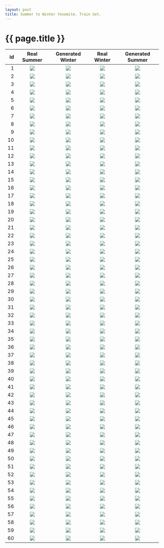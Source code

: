 ```yaml
---
layout: post
title: Summer to Winter Yosemite. Train Set.
---
```

{{ page.title }}
================

| id | Real Summer | Generated Winter | Real Winter | Generated Summer |
|---:|:---------:|:----------:|:----------:|:----------:|
| 1 | ![]({{site.baseurl}}/images/yosemite-supplemental/train/real_A/2014-07-30-22:20:53.jpg) | ![]({{site.baseurl}}/images/yosemite-supplemental/train/fake_B/2014-07-30-22:20:53.jpg) |![]({{site.baseurl}}/images/yosemite-supplemental/train/real_B/2014-07-30-22:20:53.jpg) |![]({{site.baseurl}}/images/yosemite-supplemental/train/fake_A/2014-07-30-22:20:53.jpg) | 
| 2 | ![]({{site.baseurl}}/images/yosemite-supplemental/train/real_A/2011-06-14-11:10:27.jpg) | ![]({{site.baseurl}}/images/yosemite-supplemental/train/fake_B/2011-06-14-11:10:27.jpg) |![]({{site.baseurl}}/images/yosemite-supplemental/train/real_B/2011-06-14-11:10:27.jpg) |![]({{site.baseurl}}/images/yosemite-supplemental/train/fake_A/2011-06-14-11:10:27.jpg) | 
| 3 | ![]({{site.baseurl}}/images/yosemite-supplemental/train/real_A/2011-07-07-15:37:22.jpg) | ![]({{site.baseurl}}/images/yosemite-supplemental/train/fake_B/2011-07-07-15:37:22.jpg) |![]({{site.baseurl}}/images/yosemite-supplemental/train/real_B/2011-07-07-15:37:22.jpg) |![]({{site.baseurl}}/images/yosemite-supplemental/train/fake_A/2011-07-07-15:37:22.jpg) | 
| 4 | ![]({{site.baseurl}}/images/yosemite-supplemental/train/real_A/2014-06-10-09:11:47.jpg) | ![]({{site.baseurl}}/images/yosemite-supplemental/train/fake_B/2014-06-10-09:11:47.jpg) |![]({{site.baseurl}}/images/yosemite-supplemental/train/real_B/2014-06-10-09:11:47.jpg) |![]({{site.baseurl}}/images/yosemite-supplemental/train/fake_A/2014-06-10-09:11:47.jpg) | 
| 5 | ![]({{site.baseurl}}/images/yosemite-supplemental/train/real_A/2012-08-10-18:34:09.jpg) | ![]({{site.baseurl}}/images/yosemite-supplemental/train/fake_B/2012-08-10-18:34:09.jpg) |![]({{site.baseurl}}/images/yosemite-supplemental/train/real_B/2012-08-10-18:34:09.jpg) |![]({{site.baseurl}}/images/yosemite-supplemental/train/fake_A/2012-08-10-18:34:09.jpg) | 
| 6 | ![]({{site.baseurl}}/images/yosemite-supplemental/train/real_A/2016-06-21-15:46:49.jpg) | ![]({{site.baseurl}}/images/yosemite-supplemental/train/fake_B/2016-06-21-15:46:49.jpg) |![]({{site.baseurl}}/images/yosemite-supplemental/train/real_B/2016-06-21-15:46:49.jpg) |![]({{site.baseurl}}/images/yosemite-supplemental/train/fake_A/2016-06-21-15:46:49.jpg) | 
| 7 | ![]({{site.baseurl}}/images/yosemite-supplemental/train/real_A/2015-08-14-10:29:18.jpg) | ![]({{site.baseurl}}/images/yosemite-supplemental/train/fake_B/2015-08-14-10:29:18.jpg) |![]({{site.baseurl}}/images/yosemite-supplemental/train/real_B/2015-08-14-10:29:18.jpg) |![]({{site.baseurl}}/images/yosemite-supplemental/train/fake_A/2015-08-14-10:29:18.jpg) | 
| 8 | ![]({{site.baseurl}}/images/yosemite-supplemental/train/real_A/2011-07-08-11:22:29.jpg) | ![]({{site.baseurl}}/images/yosemite-supplemental/train/fake_B/2011-07-08-11:22:29.jpg) |![]({{site.baseurl}}/images/yosemite-supplemental/train/real_B/2011-07-08-11:22:29.jpg) |![]({{site.baseurl}}/images/yosemite-supplemental/train/fake_A/2011-07-08-11:22:29.jpg) | 
| 9 | ![]({{site.baseurl}}/images/yosemite-supplemental/train/real_A/2013-07-19-17:13:59.jpg) | ![]({{site.baseurl}}/images/yosemite-supplemental/train/fake_B/2013-07-19-17:13:59.jpg) |![]({{site.baseurl}}/images/yosemite-supplemental/train/real_B/2013-07-19-17:13:59.jpg) |![]({{site.baseurl}}/images/yosemite-supplemental/train/fake_A/2013-07-19-17:13:59.jpg) | 
| 10 | ![]({{site.baseurl}}/images/yosemite-supplemental/train/real_A/2011-08-18-21:52:09.jpg) | ![]({{site.baseurl}}/images/yosemite-supplemental/train/fake_B/2011-08-18-21:52:09.jpg) |![]({{site.baseurl}}/images/yosemite-supplemental/train/real_B/2011-08-18-21:52:09.jpg) |![]({{site.baseurl}}/images/yosemite-supplemental/train/fake_A/2011-08-18-21:52:09.jpg) | 
| 11 | ![]({{site.baseurl}}/images/yosemite-supplemental/train/real_A/2014-08-12-20:08:27.jpg) | ![]({{site.baseurl}}/images/yosemite-supplemental/train/fake_B/2014-08-12-20:08:27.jpg) |![]({{site.baseurl}}/images/yosemite-supplemental/train/real_B/2014-08-12-20:08:27.jpg) |![]({{site.baseurl}}/images/yosemite-supplemental/train/fake_A/2014-08-12-20:08:27.jpg) | 
| 12 | ![]({{site.baseurl}}/images/yosemite-supplemental/train/real_A/2015-07-04-01:15:17.jpg) | ![]({{site.baseurl}}/images/yosemite-supplemental/train/fake_B/2015-07-04-01:15:17.jpg) |![]({{site.baseurl}}/images/yosemite-supplemental/train/real_B/2015-07-04-01:15:17.jpg) |![]({{site.baseurl}}/images/yosemite-supplemental/train/fake_A/2015-07-04-01:15:17.jpg) | 
| 13 | ![]({{site.baseurl}}/images/yosemite-supplemental/train/real_A/2016-07-30-08:15:54.jpg) | ![]({{site.baseurl}}/images/yosemite-supplemental/train/fake_B/2016-07-30-08:15:54.jpg) |![]({{site.baseurl}}/images/yosemite-supplemental/train/real_B/2016-07-30-08:15:54.jpg) |![]({{site.baseurl}}/images/yosemite-supplemental/train/fake_A/2016-07-30-08:15:54.jpg) | 
| 14 | ![]({{site.baseurl}}/images/yosemite-supplemental/train/real_A/2015-06-20-10:48:25.jpg) | ![]({{site.baseurl}}/images/yosemite-supplemental/train/fake_B/2015-06-20-10:48:25.jpg) |![]({{site.baseurl}}/images/yosemite-supplemental/train/real_B/2015-06-20-10:48:25.jpg) |![]({{site.baseurl}}/images/yosemite-supplemental/train/fake_A/2015-06-20-10:48:25.jpg) | 
| 15 | ![]({{site.baseurl}}/images/yosemite-supplemental/train/real_A/2012-06-21-03:33:06.jpg) | ![]({{site.baseurl}}/images/yosemite-supplemental/train/fake_B/2012-06-21-03:33:06.jpg) |![]({{site.baseurl}}/images/yosemite-supplemental/train/real_B/2012-06-21-03:33:06.jpg) |![]({{site.baseurl}}/images/yosemite-supplemental/train/fake_A/2012-06-21-03:33:06.jpg) | 
| 16 | ![]({{site.baseurl}}/images/yosemite-supplemental/train/real_A/2014-07-19-17:48:21.jpg) | ![]({{site.baseurl}}/images/yosemite-supplemental/train/fake_B/2014-07-19-17:48:21.jpg) |![]({{site.baseurl}}/images/yosemite-supplemental/train/real_B/2014-07-19-17:48:21.jpg) |![]({{site.baseurl}}/images/yosemite-supplemental/train/fake_A/2014-07-19-17:48:21.jpg) | 
| 17 | ![]({{site.baseurl}}/images/yosemite-supplemental/train/real_A/2012-06-27-15:44:12.jpg) | ![]({{site.baseurl}}/images/yosemite-supplemental/train/fake_B/2012-06-27-15:44:12.jpg) |![]({{site.baseurl}}/images/yosemite-supplemental/train/real_B/2012-06-27-15:44:12.jpg) |![]({{site.baseurl}}/images/yosemite-supplemental/train/fake_A/2012-06-27-15:44:12.jpg) | 
| 18 | ![]({{site.baseurl}}/images/yosemite-supplemental/train/real_A/2015-05-17-16:13:55.jpg) | ![]({{site.baseurl}}/images/yosemite-supplemental/train/fake_B/2015-05-17-16:13:55.jpg) |![]({{site.baseurl}}/images/yosemite-supplemental/train/real_B/2015-05-17-16:13:55.jpg) |![]({{site.baseurl}}/images/yosemite-supplemental/train/fake_A/2015-05-17-16:13:55.jpg) | 
| 19 | ![]({{site.baseurl}}/images/yosemite-supplemental/train/real_A/2013-06-14-14:47:49.jpg) | ![]({{site.baseurl}}/images/yosemite-supplemental/train/fake_B/2013-06-14-14:47:49.jpg) |![]({{site.baseurl}}/images/yosemite-supplemental/train/real_B/2013-06-14-14:47:49.jpg) |![]({{site.baseurl}}/images/yosemite-supplemental/train/fake_A/2013-06-14-14:47:49.jpg) | 
| 20 | ![]({{site.baseurl}}/images/yosemite-supplemental/train/real_A/2013-07-28-02:39:42.jpg) | ![]({{site.baseurl}}/images/yosemite-supplemental/train/fake_B/2013-07-28-02:39:42.jpg) |![]({{site.baseurl}}/images/yosemite-supplemental/train/real_B/2013-07-28-02:39:42.jpg) |![]({{site.baseurl}}/images/yosemite-supplemental/train/fake_A/2013-07-28-02:39:42.jpg) | 
| 21 | ![]({{site.baseurl}}/images/yosemite-supplemental/train/real_A/2013-07-20-01:19:13.jpg) | ![]({{site.baseurl}}/images/yosemite-supplemental/train/fake_B/2013-07-20-01:19:13.jpg) |![]({{site.baseurl}}/images/yosemite-supplemental/train/real_B/2013-07-20-01:19:13.jpg) |![]({{site.baseurl}}/images/yosemite-supplemental/train/fake_A/2013-07-20-01:19:13.jpg) | 
| 22 | ![]({{site.baseurl}}/images/yosemite-supplemental/train/real_A/2011-08-06-22:38:35.jpg) | ![]({{site.baseurl}}/images/yosemite-supplemental/train/fake_B/2011-08-06-22:38:35.jpg) |![]({{site.baseurl}}/images/yosemite-supplemental/train/real_B/2011-08-06-22:38:35.jpg) |![]({{site.baseurl}}/images/yosemite-supplemental/train/fake_A/2011-08-06-22:38:35.jpg) | 
| 23 | ![]({{site.baseurl}}/images/yosemite-supplemental/train/real_A/2014-05-13-02:35:47.jpg) | ![]({{site.baseurl}}/images/yosemite-supplemental/train/fake_B/2014-05-13-02:35:47.jpg) |![]({{site.baseurl}}/images/yosemite-supplemental/train/real_B/2014-05-13-02:35:47.jpg) |![]({{site.baseurl}}/images/yosemite-supplemental/train/fake_A/2014-05-13-02:35:47.jpg) | 
| 24 | ![]({{site.baseurl}}/images/yosemite-supplemental/train/real_A/2013-09-09-03:43:43.jpg) | ![]({{site.baseurl}}/images/yosemite-supplemental/train/fake_B/2013-09-09-03:43:43.jpg) |![]({{site.baseurl}}/images/yosemite-supplemental/train/real_B/2013-09-09-03:43:43.jpg) |![]({{site.baseurl}}/images/yosemite-supplemental/train/fake_A/2013-09-09-03:43:43.jpg) | 
| 25 | ![]({{site.baseurl}}/images/yosemite-supplemental/train/real_A/2016-08-30-04:09:02.jpg) | ![]({{site.baseurl}}/images/yosemite-supplemental/train/fake_B/2016-08-30-04:09:02.jpg) |![]({{site.baseurl}}/images/yosemite-supplemental/train/real_B/2016-08-30-04:09:02.jpg) |![]({{site.baseurl}}/images/yosemite-supplemental/train/fake_A/2016-08-30-04:09:02.jpg) | 
| 26 | ![]({{site.baseurl}}/images/yosemite-supplemental/train/real_A/2014-08-13-21:23:53.jpg) | ![]({{site.baseurl}}/images/yosemite-supplemental/train/fake_B/2014-08-13-21:23:53.jpg) |![]({{site.baseurl}}/images/yosemite-supplemental/train/real_B/2014-08-13-21:23:53.jpg) |![]({{site.baseurl}}/images/yosemite-supplemental/train/fake_A/2014-08-13-21:23:53.jpg) | 
| 27 | ![]({{site.baseurl}}/images/yosemite-supplemental/train/real_A/2011-07-03-17:23:51.jpg) | ![]({{site.baseurl}}/images/yosemite-supplemental/train/fake_B/2011-07-03-17:23:51.jpg) |![]({{site.baseurl}}/images/yosemite-supplemental/train/real_B/2011-07-03-17:23:51.jpg) |![]({{site.baseurl}}/images/yosemite-supplemental/train/fake_A/2011-07-03-17:23:51.jpg) | 
| 28 | ![]({{site.baseurl}}/images/yosemite-supplemental/train/real_A/2014-07-01-04:34:44.jpg) | ![]({{site.baseurl}}/images/yosemite-supplemental/train/fake_B/2014-07-01-04:34:44.jpg) |![]({{site.baseurl}}/images/yosemite-supplemental/train/real_B/2014-07-01-04:34:44.jpg) |![]({{site.baseurl}}/images/yosemite-supplemental/train/fake_A/2014-07-01-04:34:44.jpg) | 
| 29 | ![]({{site.baseurl}}/images/yosemite-supplemental/train/real_A/2014-06-22-05:13:48.jpg) | ![]({{site.baseurl}}/images/yosemite-supplemental/train/fake_B/2014-06-22-05:13:48.jpg) |![]({{site.baseurl}}/images/yosemite-supplemental/train/real_B/2014-06-22-05:13:48.jpg) |![]({{site.baseurl}}/images/yosemite-supplemental/train/fake_A/2014-06-22-05:13:48.jpg) | 
| 30 | ![]({{site.baseurl}}/images/yosemite-supplemental/train/real_A/2015-07-07-07:13:05.jpg) | ![]({{site.baseurl}}/images/yosemite-supplemental/train/fake_B/2015-07-07-07:13:05.jpg) |![]({{site.baseurl}}/images/yosemite-supplemental/train/real_B/2015-07-07-07:13:05.jpg) |![]({{site.baseurl}}/images/yosemite-supplemental/train/fake_A/2015-07-07-07:13:05.jpg) | 
| 31 | ![]({{site.baseurl}}/images/yosemite-supplemental/train/real_A/2016-04-08-05:27:23.jpg) | ![]({{site.baseurl}}/images/yosemite-supplemental/train/fake_B/2016-04-08-05:27:23.jpg) |![]({{site.baseurl}}/images/yosemite-supplemental/train/real_B/2016-04-08-05:27:23.jpg) |![]({{site.baseurl}}/images/yosemite-supplemental/train/fake_A/2016-04-08-05:27:23.jpg) | 
| 32 | ![]({{site.baseurl}}/images/yosemite-supplemental/train/real_A/2011-08-02-00:14:07.jpg) | ![]({{site.baseurl}}/images/yosemite-supplemental/train/fake_B/2011-08-02-00:14:07.jpg) |![]({{site.baseurl}}/images/yosemite-supplemental/train/real_B/2011-08-02-00:14:07.jpg) |![]({{site.baseurl}}/images/yosemite-supplemental/train/fake_A/2011-08-02-00:14:07.jpg) | 
| 33 | ![]({{site.baseurl}}/images/yosemite-supplemental/train/real_A/2014-08-29-12:48:44.jpg) | ![]({{site.baseurl}}/images/yosemite-supplemental/train/fake_B/2014-08-29-12:48:44.jpg) |![]({{site.baseurl}}/images/yosemite-supplemental/train/real_B/2014-08-29-12:48:44.jpg) |![]({{site.baseurl}}/images/yosemite-supplemental/train/fake_A/2014-08-29-12:48:44.jpg) | 
| 34 | ![]({{site.baseurl}}/images/yosemite-supplemental/train/real_A/2012-07-12-10:53:19.jpg) | ![]({{site.baseurl}}/images/yosemite-supplemental/train/fake_B/2012-07-12-10:53:19.jpg) |![]({{site.baseurl}}/images/yosemite-supplemental/train/real_B/2012-07-12-10:53:19.jpg) |![]({{site.baseurl}}/images/yosemite-supplemental/train/fake_A/2012-07-12-10:53:19.jpg) | 
| 35 | ![]({{site.baseurl}}/images/yosemite-supplemental/train/real_A/2012-06-01-19:37:52.jpg) | ![]({{site.baseurl}}/images/yosemite-supplemental/train/fake_B/2012-06-01-19:37:52.jpg) |![]({{site.baseurl}}/images/yosemite-supplemental/train/real_B/2012-06-01-19:37:52.jpg) |![]({{site.baseurl}}/images/yosemite-supplemental/train/fake_A/2012-06-01-19:37:52.jpg) | 
| 36 | ![]({{site.baseurl}}/images/yosemite-supplemental/train/real_A/2013-08-12-00:09:52.jpg) | ![]({{site.baseurl}}/images/yosemite-supplemental/train/fake_B/2013-08-12-00:09:52.jpg) |![]({{site.baseurl}}/images/yosemite-supplemental/train/real_B/2013-08-12-00:09:52.jpg) |![]({{site.baseurl}}/images/yosemite-supplemental/train/fake_A/2013-08-12-00:09:52.jpg) | 
| 37 | ![]({{site.baseurl}}/images/yosemite-supplemental/train/real_A/2016-07-14-20:09:54.jpg) | ![]({{site.baseurl}}/images/yosemite-supplemental/train/fake_B/2016-07-14-20:09:54.jpg) |![]({{site.baseurl}}/images/yosemite-supplemental/train/real_B/2016-07-14-20:09:54.jpg) |![]({{site.baseurl}}/images/yosemite-supplemental/train/fake_A/2016-07-14-20:09:54.jpg) | 
| 38 | ![]({{site.baseurl}}/images/yosemite-supplemental/train/real_A/2013-07-06-17:30:17.jpg) | ![]({{site.baseurl}}/images/yosemite-supplemental/train/fake_B/2013-07-06-17:30:17.jpg) |![]({{site.baseurl}}/images/yosemite-supplemental/train/real_B/2013-07-06-17:30:17.jpg) |![]({{site.baseurl}}/images/yosemite-supplemental/train/fake_A/2013-07-06-17:30:17.jpg) | 
| 39 | ![]({{site.baseurl}}/images/yosemite-supplemental/train/real_A/2015-07-25-21:40:48.jpg) | ![]({{site.baseurl}}/images/yosemite-supplemental/train/fake_B/2015-07-25-21:40:48.jpg) |![]({{site.baseurl}}/images/yosemite-supplemental/train/real_B/2015-07-25-21:40:48.jpg) |![]({{site.baseurl}}/images/yosemite-supplemental/train/fake_A/2015-07-25-21:40:48.jpg) | 
| 40 | ![]({{site.baseurl}}/images/yosemite-supplemental/train/real_A/2014-06-06-14:33:49.jpg) | ![]({{site.baseurl}}/images/yosemite-supplemental/train/fake_B/2014-06-06-14:33:49.jpg) |![]({{site.baseurl}}/images/yosemite-supplemental/train/real_B/2014-06-06-14:33:49.jpg) |![]({{site.baseurl}}/images/yosemite-supplemental/train/fake_A/2014-06-06-14:33:49.jpg) | 
| 41 | ![]({{site.baseurl}}/images/yosemite-supplemental/train/real_A/2014-06-27-20:22:16.jpg) | ![]({{site.baseurl}}/images/yosemite-supplemental/train/fake_B/2014-06-27-20:22:16.jpg) |![]({{site.baseurl}}/images/yosemite-supplemental/train/real_B/2014-06-27-20:22:16.jpg) |![]({{site.baseurl}}/images/yosemite-supplemental/train/fake_A/2014-06-27-20:22:16.jpg) | 
| 42 | ![]({{site.baseurl}}/images/yosemite-supplemental/train/real_A/2015-08-12-21:53:23.jpg) | ![]({{site.baseurl}}/images/yosemite-supplemental/train/fake_B/2015-08-12-21:53:23.jpg) |![]({{site.baseurl}}/images/yosemite-supplemental/train/real_B/2015-08-12-21:53:23.jpg) |![]({{site.baseurl}}/images/yosemite-supplemental/train/fake_A/2015-08-12-21:53:23.jpg) | 
| 43 | ![]({{site.baseurl}}/images/yosemite-supplemental/train/real_A/2012-08-10-21:39:02.jpg) | ![]({{site.baseurl}}/images/yosemite-supplemental/train/fake_B/2012-08-10-21:39:02.jpg) |![]({{site.baseurl}}/images/yosemite-supplemental/train/real_B/2012-08-10-21:39:02.jpg) |![]({{site.baseurl}}/images/yosemite-supplemental/train/fake_A/2012-08-10-21:39:02.jpg) | 
| 44 | ![]({{site.baseurl}}/images/yosemite-supplemental/train/real_A/2014-08-30-19:29:11.jpg) | ![]({{site.baseurl}}/images/yosemite-supplemental/train/fake_B/2014-08-30-19:29:11.jpg) |![]({{site.baseurl}}/images/yosemite-supplemental/train/real_B/2014-08-30-19:29:11.jpg) |![]({{site.baseurl}}/images/yosemite-supplemental/train/fake_A/2014-08-30-19:29:11.jpg) | 
| 45 | ![]({{site.baseurl}}/images/yosemite-supplemental/train/real_A/2016-08-01-05:15:03.jpg) | ![]({{site.baseurl}}/images/yosemite-supplemental/train/fake_B/2016-08-01-05:15:03.jpg) |![]({{site.baseurl}}/images/yosemite-supplemental/train/real_B/2016-08-01-05:15:03.jpg) |![]({{site.baseurl}}/images/yosemite-supplemental/train/fake_A/2016-08-01-05:15:03.jpg) | 
| 46 | ![]({{site.baseurl}}/images/yosemite-supplemental/train/real_A/2014-05-13-21:38:13.jpg) | ![]({{site.baseurl}}/images/yosemite-supplemental/train/fake_B/2014-05-13-21:38:13.jpg) |![]({{site.baseurl}}/images/yosemite-supplemental/train/real_B/2014-05-13-21:38:13.jpg) |![]({{site.baseurl}}/images/yosemite-supplemental/train/fake_A/2014-05-13-21:38:13.jpg) | 
| 47 | ![]({{site.baseurl}}/images/yosemite-supplemental/train/real_A/2011-06-15-21:18:44.jpg) | ![]({{site.baseurl}}/images/yosemite-supplemental/train/fake_B/2011-06-15-21:18:44.jpg) |![]({{site.baseurl}}/images/yosemite-supplemental/train/real_B/2011-06-15-21:18:44.jpg) |![]({{site.baseurl}}/images/yosemite-supplemental/train/fake_A/2011-06-15-21:18:44.jpg) | 
| 48 | ![]({{site.baseurl}}/images/yosemite-supplemental/train/real_A/2015-08-01-14:23:02.jpg) | ![]({{site.baseurl}}/images/yosemite-supplemental/train/fake_B/2015-08-01-14:23:02.jpg) |![]({{site.baseurl}}/images/yosemite-supplemental/train/real_B/2015-08-01-14:23:02.jpg) |![]({{site.baseurl}}/images/yosemite-supplemental/train/fake_A/2015-08-01-14:23:02.jpg) | 
| 49 | ![]({{site.baseurl}}/images/yosemite-supplemental/train/real_A/2015-08-02-06:38:35.jpg) | ![]({{site.baseurl}}/images/yosemite-supplemental/train/fake_B/2015-08-02-06:38:35.jpg) |![]({{site.baseurl}}/images/yosemite-supplemental/train/real_B/2015-08-02-06:38:35.jpg) |![]({{site.baseurl}}/images/yosemite-supplemental/train/fake_A/2015-08-02-06:38:35.jpg) | 
| 50 | ![]({{site.baseurl}}/images/yosemite-supplemental/train/real_A/2014-08-27-22:33:53.jpg) | ![]({{site.baseurl}}/images/yosemite-supplemental/train/fake_B/2014-08-27-22:33:53.jpg) |![]({{site.baseurl}}/images/yosemite-supplemental/train/real_B/2014-08-27-22:33:53.jpg) |![]({{site.baseurl}}/images/yosemite-supplemental/train/fake_A/2014-08-27-22:33:53.jpg) | 
| 51 | ![]({{site.baseurl}}/images/yosemite-supplemental/train/real_A/2013-08-30-09:31:33.jpg) | ![]({{site.baseurl}}/images/yosemite-supplemental/train/fake_B/2013-08-30-09:31:33.jpg) |![]({{site.baseurl}}/images/yosemite-supplemental/train/real_B/2013-08-30-09:31:33.jpg) |![]({{site.baseurl}}/images/yosemite-supplemental/train/fake_A/2013-08-30-09:31:33.jpg) | 
| 52 | ![]({{site.baseurl}}/images/yosemite-supplemental/train/real_A/2013-07-04-05:27:51.jpg) | ![]({{site.baseurl}}/images/yosemite-supplemental/train/fake_B/2013-07-04-05:27:51.jpg) |![]({{site.baseurl}}/images/yosemite-supplemental/train/real_B/2013-07-04-05:27:51.jpg) |![]({{site.baseurl}}/images/yosemite-supplemental/train/fake_A/2013-07-04-05:27:51.jpg) | 
| 53 | ![]({{site.baseurl}}/images/yosemite-supplemental/train/real_A/2012-09-06-08:33:54.jpg) | ![]({{site.baseurl}}/images/yosemite-supplemental/train/fake_B/2012-09-06-08:33:54.jpg) |![]({{site.baseurl}}/images/yosemite-supplemental/train/real_B/2012-09-06-08:33:54.jpg) |![]({{site.baseurl}}/images/yosemite-supplemental/train/fake_A/2012-09-06-08:33:54.jpg) | 
| 54 | ![]({{site.baseurl}}/images/yosemite-supplemental/train/real_A/2015-09-01-11:32:08.jpg) | ![]({{site.baseurl}}/images/yosemite-supplemental/train/fake_B/2015-09-01-11:32:08.jpg) |![]({{site.baseurl}}/images/yosemite-supplemental/train/real_B/2015-09-01-11:32:08.jpg) |![]({{site.baseurl}}/images/yosemite-supplemental/train/fake_A/2015-09-01-11:32:08.jpg) | 
| 55 | ![]({{site.baseurl}}/images/yosemite-supplemental/train/real_A/2014-07-10-17:38:57.jpg) | ![]({{site.baseurl}}/images/yosemite-supplemental/train/fake_B/2014-07-10-17:38:57.jpg) |![]({{site.baseurl}}/images/yosemite-supplemental/train/real_B/2014-07-10-17:38:57.jpg) |![]({{site.baseurl}}/images/yosemite-supplemental/train/fake_A/2014-07-10-17:38:57.jpg) | 
| 56 | ![]({{site.baseurl}}/images/yosemite-supplemental/train/real_A/2013-07-12-14:04:28.jpg) | ![]({{site.baseurl}}/images/yosemite-supplemental/train/fake_B/2013-07-12-14:04:28.jpg) |![]({{site.baseurl}}/images/yosemite-supplemental/train/real_B/2013-07-12-14:04:28.jpg) |![]({{site.baseurl}}/images/yosemite-supplemental/train/fake_A/2013-07-12-14:04:28.jpg) | 
| 57 | ![]({{site.baseurl}}/images/yosemite-supplemental/train/real_A/2012-06-22-10:43:46.jpg) | ![]({{site.baseurl}}/images/yosemite-supplemental/train/fake_B/2012-06-22-10:43:46.jpg) |![]({{site.baseurl}}/images/yosemite-supplemental/train/real_B/2012-06-22-10:43:46.jpg) |![]({{site.baseurl}}/images/yosemite-supplemental/train/fake_A/2012-06-22-10:43:46.jpg) | 
| 58 | ![]({{site.baseurl}}/images/yosemite-supplemental/train/real_A/2015-06-22-13:59:04.jpg) | ![]({{site.baseurl}}/images/yosemite-supplemental/train/fake_B/2015-06-22-13:59:04.jpg) |![]({{site.baseurl}}/images/yosemite-supplemental/train/real_B/2015-06-22-13:59:04.jpg) |![]({{site.baseurl}}/images/yosemite-supplemental/train/fake_A/2015-06-22-13:59:04.jpg) | 
| 59 | ![]({{site.baseurl}}/images/yosemite-supplemental/train/real_A/2015-05-15-18:26:45.jpg) | ![]({{site.baseurl}}/images/yosemite-supplemental/train/fake_B/2015-05-15-18:26:45.jpg) |![]({{site.baseurl}}/images/yosemite-supplemental/train/real_B/2015-05-15-18:26:45.jpg) |![]({{site.baseurl}}/images/yosemite-supplemental/train/fake_A/2015-05-15-18:26:45.jpg) | 
| 60 | ![]({{site.baseurl}}/images/yosemite-supplemental/train/real_A/2013-06-12-15:59:24.jpg) | ![]({{site.baseurl}}/images/yosemite-supplemental/train/fake_B/2013-06-12-15:59:24.jpg) |![]({{site.baseurl}}/images/yosemite-supplemental/train/real_B/2013-06-12-15:59:24.jpg) |![]({{site.baseurl}}/images/yosemite-supplemental/train/fake_A/2013-06-12-15:59:24.jpg) | 
